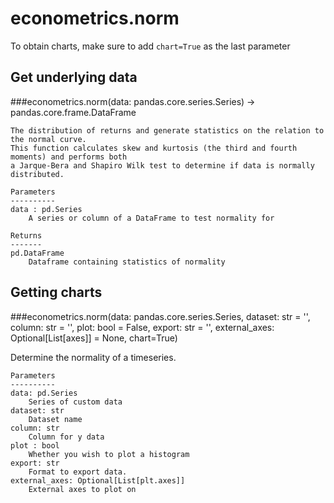 # econometrics.norm

To obtain charts, make sure to add `chart=True` as the last parameter

## Get underlying data 
###econometrics.norm(data: pandas.core.series.Series) -> pandas.core.frame.DataFrame


    The distribution of returns and generate statistics on the relation to the normal curve.
    This function calculates skew and kurtosis (the third and fourth moments) and performs both
    a Jarque-Bera and Shapiro Wilk test to determine if data is normally distributed.

    Parameters
    ----------
    data : pd.Series
        A series or column of a DataFrame to test normality for

    Returns
    -------
    pd.DataFrame
        Dataframe containing statistics of normality

## Getting charts 
###econometrics.norm(data: pandas.core.series.Series, dataset: str = '', column: str = '', plot: bool = False, export: str = '', external_axes: Optional[List[axes]] = None, chart=True)

Determine the normality of a timeseries.

    Parameters
    ----------
    data: pd.Series
        Series of custom data
    dataset: str
        Dataset name
    column: str
        Column for y data
    plot : bool
        Whether you wish to plot a histogram
    export: str
        Format to export data.
    external_axes: Optional[List[plt.axes]]
        External axes to plot on
